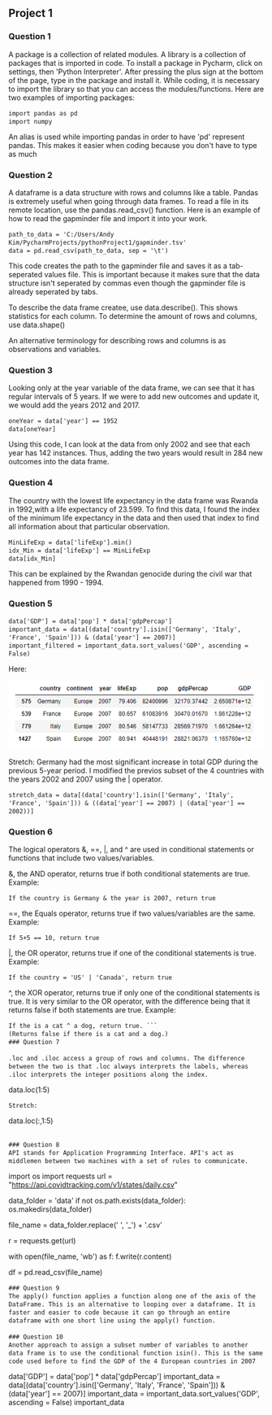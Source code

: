 ## Project 1
### Question 1
A package is a collection of related modules. A library is a collection of packages that is imported in code. To install a package in Pycharm, click on settings, then 'Python Interpreter'. After pressing the plus sign at the bottom of the page, type in the package and install it. While coding, it is necessary to import the library so that you can access the modules/functions. Here are two examples of importing packages:
```
import pandas as pd
import numpy
```
An alias is used while importing pandas in order to have 'pd' represent pandas. This makes it easier when coding because you don't have to type as much
### Question 2
A dataframe is a data structure with rows and columns like a table. Pandas is extremely useful when going through data frames. To read a file in its remote location, use the pandas.read_csv() function. Here is an example of how to read the gapminder file and import it into your work.
```
path_to_data = 'C:/Users/Andy Kim/PycharmProjects/pythonProject1/gapminder.tsv'
data = pd.read_csv(path_to_data, sep = '\t')
```
This code creates the path to the gapminder file and saves it as a tab-seperated values file. This is important because it makes sure that the data structure isn't seperated by commas even though the gapminder file is already seperated by tabs.

To describe the data frame createe, use data.describe(). This shows statistics for each column.
To determine the amount of rows and columns, use data.shape()

An alternative terminology for describing rows and columns is as observations and variables.
### Question 3
Looking only at the year variable of the data frame, we can see that it has regular intervals of 5 years. If we were to add new outcomes and update it, we would add the years 2012 and 2017.
```
oneYear = data['year'] == 1952
data[oneYear]
```
Using this code, I can look at the data from only 2002 and see that each year has 142 instances. Thus, adding the two years would result in 284 new outcomes into the data frame.
### Question 4
The country with the lowest life expectancy in the data frame was Rwanda in 1992,with a life expectancy of 23.599. 
To find this data, I found the index of the minimum life expectancy in the data and then used that index to find all information about that particular observation.
```
MinLifeExp = data['lifeExp'].min()
idx_Min = data['lifeExp'] == MinLifeExp
data[idx_Min]
```
This can be explained by the Rwandan genocide during the civil war that happened from 1990 - 1994.
### Question 5
```
data['GDP'] = data['pop'] * data['gdpPercap']
important_data = data[(data['country'].isin(['Germany', 'Italy', 'France', 'Spain'])) & (data['year'] == 2007)]
important_filtered = important_data.sort_values('GDP', ascending = False)
```
Here:

![](Project1Table.PNG)

Stretch: Germany had the most significant increase in total GDP during the previous 5-year period. I modified the previos subset of the 4 countries with the years 2002 and 2007 using the | operator.
```
stretch_data = data[(data['country'].isin(['Germany', 'Italy', 'France', 'Spain'])) & ((data['year'] == 2007) | (data['year'] == 2002))]
```
### Question 6
The logical operators &, ==, |, and ^ are used in conditional statements or functions that include two values/variables.

&, the AND operator, returns true if both conditional statements are true.
Example: 
```
If the country is Germany & the year is 2007, return true
```

==, the Equals operator, returns true if two values/variables are the same.
Example:
```
If 5+5 == 10, return true
```

|, the OR operator, returns true if one of the conditional statements is true.
Example:
```
If the country = 'US' | 'Canada', return true
```

^, the XOR operator, returns true if only one of the conditional statements is true. It is very similar to the OR operator, with the difference being that it returns false if both statements are true.
Example:
```
If the is a cat ^ a dog, return true. ```
(Returns false if there is a cat and a dog.)
### Question 7

.loc and .iloc access a group of rows and columns. The difference between the two is that .loc always interprets the labels, whereas .iloc interprets the integer positions along the index.
```
data.loc(1:5)
```
Stretch:
```
data.loc(:,1:5)
```

### Question 8
API stands for Application Programming Interface. API's act as middlemen between two machines with a set of rules to communicate. 
```
import os
import requests
url = "https://api.covidtracking.com/v1/states/daily.csv"

data_folder = 'data'
if not os.path.exists(data_folder):
    os.makedirs(data_folder)

file_name = data_folder.replace(' ', '_') + '.csv'

r = requests.get(url)

with open(file_name, 'wb') as f:
    f.write(r.content)

df = pd.read_csv(file_name)
```
### Question 9
The apply() function applies a function along one of the axis of the DataFrame. This is an alternative to looping over a dataframe. It is faster and easier to code because it can go through an entire dataframe with one short line using the apply() function.

### Question 10
Another approach to assign a subset number of variables to another data frame is to use the conditional function isin(). This is the same code used before to find the GDP of the 4 European countries in 2007
```
data['GDP'] = data['pop'] * data['gdpPercap']
important_data = data[(data['country'].isin(['Germany', 'Italy', 'France', 'Spain'])) & (data['year'] == 2007)]
important_data = important_data.sort_values('GDP', ascending = False)
important_data
```
